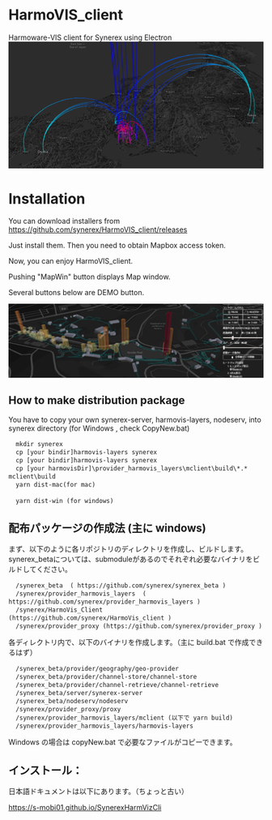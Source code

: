 # HarmoVIS_client
Harmoware-VIS client for Synerex using Electron
![HarmoVIS_layers](HarmoVIS_layers.png)

# Installation

You can download installers from https://github.com/synerex/HarmoVIS_client/releases

Just install them. Then you need to obtain Mapbox access token.

Now, you can enjoy HarmoVIS_client.



Pushing "MapWin" button displays Map window.

Several buttons below are DEMO button.

![HarmowareVIS](HarmowareVIS.png)



## How to make distribution package

You have to copy your own synerex-server, harmovis-layers, nodeserv,  into synerex directory (for Windows , check CopyNew.bat)
```
  mkdir synerex
  cp [your bindir]harmovis-layers synerex
  cp [your bindir]harmovis-layers synerex
  cp [your harmovisDir]\provider_harmovis_layers\mclient\build\*.* mclient\build
  yarn dist-mac(for mac)

  yarn dist-win (for windows)
```


## 配布パッケージの作成法 (主に windows)
まず、以下のように各リポジトリのディレクトリを作成し、ビルドします。
synerex_betaについては、submoduleがあるのでそれぞれ必要なバイナリをビルドしてください。
```
  /synerex_beta  ( https://github.com/synerex/synerex_beta )
  /synerex/provider_harmovis_layers  ( https://github.com/synerex/provider_harmovis_layers ) 
  /synerex/HarmoVis_Client  (https://github.com/synerex/HarmoVis_client )
  /synerex/provider_proxy (https://github.com/synerex/provider_proxy )
```
各ディレクトリ内で、以下のバイナリを作成します。（主に build.bat で作成できるはず）
```
  /synerex_beta/provider/geography/geo-provider
  /synerex_beta/provider/channel-store/channel-store
  /synerex_beta/provider/channel-retrieve/channel-retrieve
  /synerex_beta/server/synerex-server
  /synerex_beta/nodeserv/nodeserv
  /synerex/provider_proxy/proxy
  /synerex/provider_harmovis_layers/mclient (以下で yarn build)
  /synerex/provider_harmovis_layers/harmovis-layers
```
Windows の場合は copyNew.bat で必要なファイルがコピーできます。


## インストール：
日本語ドキュメントは以下にあります。（ちょっと古い）

https://s-mobi01.github.io/SynerexHarmVizCli



